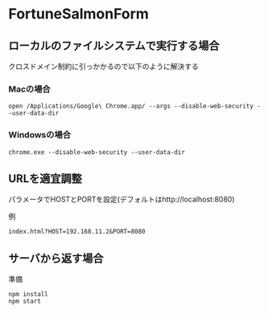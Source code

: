 # FortuneSalmonForm

## ローカルのファイルシステムで実行する場合
クロスドメイン制約に引っかかるので以下のように解決する

### Macの場合

```
open /Applications/Google\ Chrome.app/ --args --disable-web-security --user-data-dir
```

### Windowsの場合

```
chrome.exe --disable-web-security --user-data-dir
```

## URLを適宜調整
パラメータでHOSTとPORTを設定(デフォルトはhttp://localhost:8080)

例
```
index.html?HOST=192.168.11.2&PORT=8080
```

## サーバから返す場合
準備
```
npm install
npm start
```
